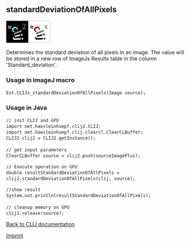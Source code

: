 ## standardDeviationOfAllPixels
![Image](images/mini_clij2_logo.png)![Image](images/mini_clijx_logo.png)

Determines the standard deviation of all pixels in an image. The value will be stored in a new row of ImageJs
Results table in the column 'Standard_deviation'.

### Usage in ImageJ macro
```
Ext.CLIJx_standardDeviationOfAllPixels(Image source);
```


### Usage in Java
```
// init CLIJ and GPU
import net.haesleinhuepf.clij2.CLIJ;
import net.haesleinhuepf.clij.clearcl.ClearCLBuffer;
CLIJ2 clij2 = CLIJ2.getInstance();

// get input parameters
ClearCLBuffer source = clij2.push(sourceImagePlus);
```

```
// Execute operation on GPU
double resultStandardDeviationOfAllPixels = clij2.standardDeviationOfAllPixels(clij, source);
```

```
//show result
System.out.println(resultStandardDeviationOfAllPixels);

// cleanup memory on GPU
clij2.release(source);
```


[Back to CLIJ documentation](https://clij.github.io/)

[Imprint](https://clij.github.io/imprint)
